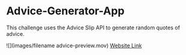 # Advice-Generator-App
This challenge uses the Advice Slip API to generate random quotes of advice.

![](images/filename advice-preview.mov)
[Website Link](https://advice-generator-app-dm.netlify.app/)
